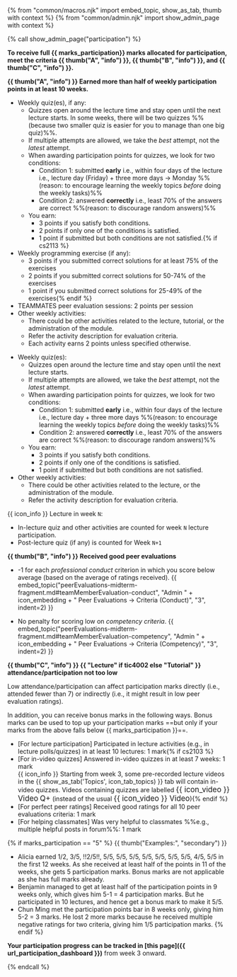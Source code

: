 {% from "common/macros.njk" import embed_topic, show_as_tab, thumb with context %}
{% from "common/admin.njk" import show_admin_page with context %}

{% call show_admin_page("participation") %}
<div id="main">

**To receive full {{ marks_participation}} marks allocated for participation, meet the criteria {{ thumb("A", "info") }}, {{ thumb("B", "info") }}, and {{ thumb("C", "info") }}.**

****{{ thumb("A", "info") }} Earned more than half of weekly participation points in at least 10 weeks.****
<div tags="m--cs2103 m--cs2113">

  * Weekly quiz(es), if any:
    * Quizzes open around the lecture time and stay open until the next lecture starts. In some weeks, there will be two quizzes %%(because two smaller quiz is easier for you to manage than one big quiz)%%.
    * If multiple attempts are allowed, we take the _best_ attempt, not the _latest_ attempt.
    * When awarding participation points for quizzes, we look for two conditions:
      * Condition 1: submitted **__early__** i.e., within four days of the lecture i.e., lecture day (Friday) + three more days -> Monday %%(reason: to encourage learning the weekly topics _before_ doing the weekly tasks)%%
      * Condition 2: answered **__correctly__** i.e., least 70% of the answers are correct %%(reason: to discourage random answers)%%
    * You earn:
      * 3 points if you satisfy both conditions.
      * 2 points if only one of the conditions is satisfied.
      * 1 point if submitted but both conditions are not satisfied.{% if cs2113 %}
  * Weekly programming exercise (if any):
    * 3 points if you submitted correct solutions for at least 75% of the exercises
    * 2 points if you submitted correct solutions for 50-74% of the exercises
    * 1 point if you submitted correct solutions for 25-49% of the exercises{% endif %}
  * TEAMMATES peer evaluation sessions: 2 points per session
  * Other weekly activities:
    * There could be other activities related to the lecture, tutorial, or the administration of the module.
    * Refer the activity description for evaluation criteria.
    * Each activity earns 2 points unless specified otherwise.
</div>

<div tags="m--tic4001 m--tic4002">

  * Weekly quiz(es):
    * Quizzes open around the lecture time and stay open until the next lecture starts.
    * If multiple attempts are allowed, we take the _best_ attempt, not the _latest_ attempt.
    * When awarding participation points for quizzes, we look for two conditions:
      * Condition 1: submitted **__early__** i.e., within four days of the lecture i.e., lecture day + three more days %%(reason: to encourage learning the weekly topics _before_ doing the weekly tasks)%%
      * Condition 2: answered **__correctly__** i.e., least 70% of the answers are correct %%(reason: to discourage random answers)%%
    * You earn:
      * 3 points if you satisfy both conditions.
      * 2 points if only one of the conditions is satisfied.
      * 1 point if submitted but both conditions are not satisfied.
  * Other weekly activities:
    * There could be other activities related to the lecture, or the administration of the module.
    * Refer the activity description for evaluation criteria.
</div>

<div class="indented">

<span tags="m--cs2113">

{{ icon_info }} Lecture in week `N`:
* In-lecture quiz and other activities are counted for week `N` lecture participation.
* Post-lecture quiz (if any) is counted for Week `N+1`
</span>
</div>

****{{ thumb("B", "info") }} Received good peer evaluations****

<div class="indented">

* -1 for each _professional conduct_ criterion in which you score below average (based on the average of ratings received).
{{ embed_topic("peerEvaluations-midterm-fragment.md#teamMemberEvaluation-conduct", "Admin " + icon_embedding + " Peer Evaluations → Criteria (Conduct)", "3", indent=2) }}


* No penalty for scoring low on _competency criteria_.
{{ embed_topic("peerEvaluations-midterm-fragment.md#teamMemberEvaluation-competency", "Admin " + icon_embedding + " Peer Evaluations → Criteria (Competency)", "3", indent=2) }}


</div>

****{{ thumb("C", "info") }} {{ "Lecture" if tic4002 else "Tutorial" }} attendance/participation not too low****

<div class="indented">

Low attendance/participation can affect participation marks directly (i.e., attended fewer than 7) or indirectly (i.e., it might result in low peer evaluation ratings).
</div>

<panel type="info" header="**+ Bonus Marks**" expanded no-close no-switch >

In addition, you can receive bonus marks in the following ways. Bonus marks can be used to top up your participation marks ==but only if your marks from the above falls below {{ marks_participation }}==.
* [For lecture participation] Participated in lecture activities (e.g., in lecture polls/quizzes) in at least 10 lectures: 1 mark{% if cs2103 %}
* [For in-video quizzes] Answered in-video quizzes in at least 7 weeks: 1 mark<br>
  {{ icon_info }} <span id="in-video-quiz-info">Starting from week 3, some pre-recorded lecture videos in the <span class="text-primary">{{ show_as_tab('Topics', icon_tab_topics) }}</span> tab will contain in-video quizzes. Videos containing quizzes are labelled <span class="badge rounded-pill bg-danger"><big>{{ icon_video }} Video</big></span> <span class="badge rounded-pill bg-warning text-dark"><big>Q+</big></span> (instead of the usual <span class="badge rounded-pill bg-danger"><big>{{ icon_video }} Video</big></span>)</span>{% endif %}
* [For perfect peer ratings] Received good ratings for all 10 peer evaluations criteria: 1 mark
* [For helping classmates] Was very helpful to classmates %%e.g., multiple helpful posts in forum%%: 1 mark

</panel>
<p/>

{% if marks_participation == "5" %}
{{ thumb("Examples:", "secondary") }}

* Alicia earned 1/2, 3/5, !!2/5!!, 5/5, 5/5, 5/5, 5/5, 5/5, 5/5, 5/5, 4/5, 5/5 in the first 12 weeks. As she received at least half of the points in 11 of the weeks, she gets 5 participation marks. Bonus marks are not applicable as she has full marks already.
* Benjamin managed to get at least half of the participation points in 9 weeks only, which gives him 5-1 = 4 participation marks. But he participated in 10 lectures, and hence get a bonus mark to make it 5/5.
* Chun Ming met the participation points bar in 8 weeks only, giving him 5-2 = 3 marks. He lost 2 more marks because he received multiple negative ratings for two criteria, giving him 1/5 participation marks.
{% endif %}

<panel type="info" header="##### Where to find your participation marks progress" expanded no-close no-switch >

**Your participation progress can be tracked in [this page]({{ url_participation_dashboard }})** from week 3 onward.
</panel>

</div>

{% endcall %}
